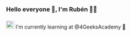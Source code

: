 ### **Hello everyone** 👋, I'm Rubén 👨‍💻

<a href="https://www.linkedin.com/in/ruben-prieto-serrano/" style="display:inline-block; margin-left:0;">
<img src="https://cdn-icons-png.flaticon.com/512/174/174857.png" alt="LinkedIn" width="22" height="22" margin="0"></a>  
  



<p style="display:inline-block; margin-left:0;"> I'm currently learning  at @4GeeksAcademy 🚀 

